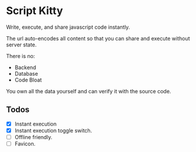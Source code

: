 # Script Kitty

Write, execute, and share javascript code instantly.

The url auto-encodes all content so that you can share and execute without server state.

There is no:
* Backend
* Database
* Code Bloat

You own all the data yourself and can verify it with the source code.

## Todos

- [x] Instant execution
- [x] Instant execution toggle switch.
- [ ] Offline friendly.
- [ ] Favicon.
